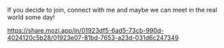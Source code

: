 If you decide to join, connect with me and maybe we can meet in the real world some day!

[<span class="invisible">https://</span><span class="ellipsis">share.mozi.app/in/01923df5-6ad</span><span class="invisible">5-73cb-990d-4024120c5b28/01923e07-81bd-7653-a23d-031d6c247349</span>](https://share.mozi.app/in/01923df5-6ad5-73cb-990d-4024120c5b28/01923e07-81bd-7653-a23d-031d6c247349)